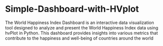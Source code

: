 # Simple-Dashboard-with-HVplot
The World Happiness Index Dashboard is an interactive data visualization tool designed to analyze and present the World Happiness Index data using hvPlot in Python. This dashboard provides insights into various metrics that contribute to the happiness and well-being of countries around the world
